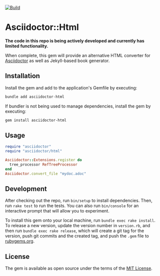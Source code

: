 [![Build](https://github.com/ravirajani/asciidoctor-html/actions/workflows/main.yml/badge.svg)](https://github.com/ravirajani/asciidoctor-html/actions/workflows/main.yml)

# Asciidoctor::Html

**The code in this repo is being actively developed and currently has limited functionality.**

When complete, this gem will provide an alternative HTML converter for [Asciidoctor](https://github.com/asciidoctor/asciidoctor) as well as Jekyll-based book generator.

## Installation

Install the gem and add to the application's Gemfile by executing:

```bash
bundle add asciidoctor-html
```

If bundler is not being used to manage dependencies, install the gem by executing:

```bash
gem install asciidoctor-html
```

## Usage

```ruby
require "asciidoctor"
require "asciidoctor/html"

Asciidoctor::Extensions.register do
  tree_processor RefTreeProcessor
end
Asciidoctor.convert_file "mydoc.adoc"
```

## Development

After checking out the repo, run `bin/setup` to install dependencies. Then, run `rake test` to run the tests. You can also run `bin/console` for an interactive prompt that will allow you to experiment.

To install this gem onto your local machine, run `bundle exec rake install`. To release a new version, update the version number in `version.rb`, and then run `bundle exec rake release`, which will create a git tag for the version, push git commits and the created tag, and push the `.gem` file to [rubygems.org](https://rubygems.org).


## License

The gem is available as open source under the terms of the [MIT License](https://opensource.org/licenses/MIT).

